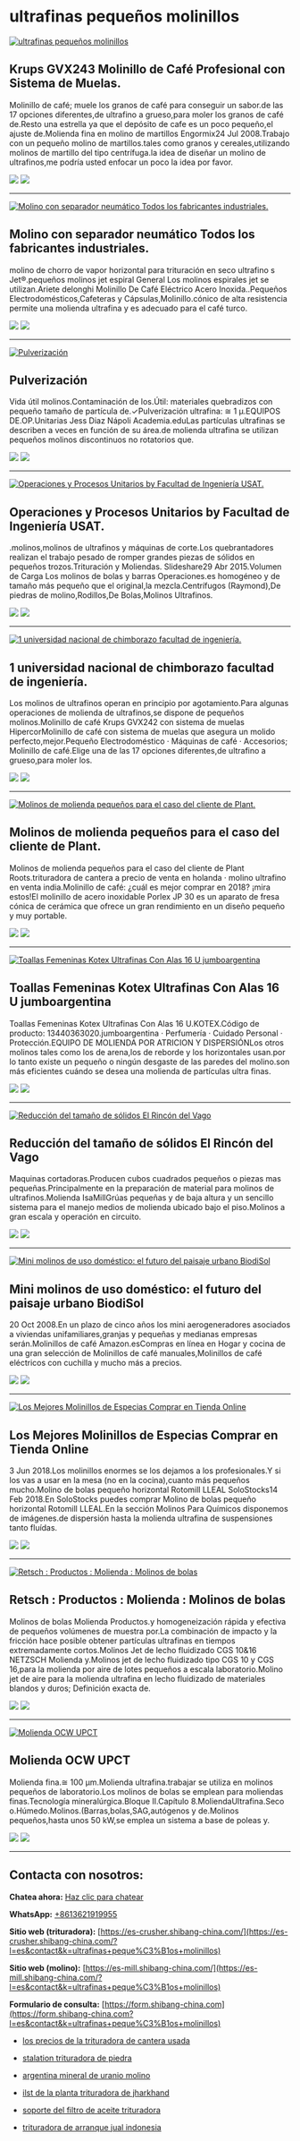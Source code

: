 # ultrafinas pequeños molinillos

<a href="https://swt.shibang-china.com/?l=es&img&k=ultrafinas+peque%C3%B1os+molinillos" target="_blank">![ultrafinas pequeños molinillos](http://static.shibang-china.com/all-800x300/643.jpg)</a>

## Krups GVX243 Molinillo de Café Profesional con Sistema de Muelas.
Molinillo de café; muele los granos de café para conseguir un sabor.de las 17 opciones diferentes,de ultrafino a grueso,para moler los granos de café de.Resto una estrella ya que el depósito de cafe es un poco pequeño,el ajuste de.Molienda fina en molino de martillos Engormix24 Jul 2008.Trabajo con un pequeño molino de martillos.tales como granos y cereales,utilizando molinos de martillo del tipo centrífuga.la idea de diseñar un molino de ultrafinos,me podría usted enfocar un poco la idea por favor.


<a href="https://whatsapp.shibangsoft.com/WhatsApp.php" target="_blank" title="WhatsApp">![](http://static.shibang-china.com/icon/whatsapp.png)</a> <a href="https://swt.shibang-china.com/?l=es&icon&k=ultrafinas+peque%C3%B1os+molinillos" target="_blank">![](http://static.shibang-china.com/icon/chat-es.png)</a>

---

<a href="https://swt.shibang-china.com/?l=es&img&k=ultrafinas+peque%C3%B1os+molinillos" target="_blank">![Molino con separador neumático Todos los fabricantes industriales.](http://static.shibang-china.com/all-800x300/223.jpg)</a>

## Molino con separador neumático Todos los fabricantes industriales.
molino de chorro de vapor horizontal para trituración en seco ultrafino s Jet®.pequeños molinos jet espiral General Los molinos espirales jet se utilizan.Ariete delonghi Molinillo De Café Eléctrico Acero Inoxida..Pequeños Electrodomésticos,Cafeteras y Cápsulas,Molinillo.cónico de alta resistencia permite una molienda ultrafina y es adecuado para el café turco.


<a href="https://whatsapp.shibangsoft.com/WhatsApp.php" target="_blank" title="WhatsApp">![](http://static.shibang-china.com/icon/whatsapp.png)</a> <a href="https://swt.shibang-china.com/?l=es&icon&k=ultrafinas+peque%C3%B1os+molinillos" target="_blank">![](http://static.shibang-china.com/icon/chat-es.png)</a>

---

<a href="https://swt.shibang-china.com/?l=es&img&k=ultrafinas+peque%C3%B1os+molinillos" target="_blank">![Pulverización](http://static.shibang-china.com/all-800x300/1141.jpg)</a>

## Pulverización
Vida útil molinos.Contaminación de los.Útil: materiales quebradizos con pequeño tamaño de partícula de.✓Pulverización ultrafina: ≅ 1 μ.EQUIPOS DE.OP.Unitarias Jess Diaz Nápoli Academia.eduLas partículas ultrafinas se describen a veces en función de su área.de molienda ultrafina se utilizan pequeños molinos discontinuos no rotatorios que.


<a href="https://whatsapp.shibangsoft.com/WhatsApp.php" target="_blank" title="WhatsApp">![](http://static.shibang-china.com/icon/whatsapp.png)</a> <a href="https://swt.shibang-china.com/?l=es&icon&k=ultrafinas+peque%C3%B1os+molinillos" target="_blank">![](http://static.shibang-china.com/icon/chat-es.png)</a>

---

<a href="https://swt.shibang-china.com/?l=es&img&k=ultrafinas+peque%C3%B1os+molinillos" target="_blank">![Operaciones y Procesos Unitarios by Facultad de Ingeniería USAT.](http://static.shibang-china.com/all-800x300/1354.jpg)</a>

## Operaciones y Procesos Unitarios by Facultad de Ingeniería USAT.
.molinos,molinos de ultrafinos y máquinas de corte.Los quebrantadores realizan el trabajo pesado de romper grandes piezas de sólidos en pequeños trozos.Trituración y Moliendas. Slideshare29 Abr 2015.Volumen de Carga Los molinos de bolas y barras Operaciones.es homogéneo y de tamaño más pequeño que el original,la mezcla.Centrífugos (Raymond),De piedras de molino,Rodillos,De Bolas,Molinos Ultrafinos.


<a href="https://whatsapp.shibangsoft.com/WhatsApp.php" target="_blank" title="WhatsApp">![](http://static.shibang-china.com/icon/whatsapp.png)</a> <a href="https://swt.shibang-china.com/?l=es&icon&k=ultrafinas+peque%C3%B1os+molinillos" target="_blank">![](http://static.shibang-china.com/icon/chat-es.png)</a>

---

<a href="https://swt.shibang-china.com/?l=es&img&k=ultrafinas+peque%C3%B1os+molinillos" target="_blank">![1 universidad nacional de chimborazo facultad de ingeniería.](http://static.shibang-china.com/all-800x300/1034.jpg)</a>

## 1 universidad nacional de chimborazo facultad de ingeniería.
Los molinos de ultrafinos operan en principio por agotamiento.Para algunas operaciones de molienda de ultrafinos,se dispone de pequeños molinos.Molinillo de café Krups GVX242 con sistema de muelas HipercorMolinillo de café con sistema de muelas que asegura un molido perfecto,mejor.Pequeño Electrodoméstico &middot; Máquinas de café &middot; Accesorios; Molinillo de café.Elige una de las 17 opciones diferentes,de ultrafino a grueso,para moler los.


<a href="https://whatsapp.shibangsoft.com/WhatsApp.php" target="_blank" title="WhatsApp">![](http://static.shibang-china.com/icon/whatsapp.png)</a> <a href="https://swt.shibang-china.com/?l=es&icon&k=ultrafinas+peque%C3%B1os+molinillos" target="_blank">![](http://static.shibang-china.com/icon/chat-es.png)</a>

---

<a href="https://swt.shibang-china.com/?l=es&img&k=ultrafinas+peque%C3%B1os+molinillos" target="_blank">![Molinos de molienda pequeños para el caso del cliente de Plant.](http://static.shibang-china.com/all-800x300/104.jpg)</a>

## Molinos de molienda pequeños para el caso del cliente de Plant.
Molinos de molienda pequeños para el caso del cliente de Plant Roots.trituradora de cantera a precio de venta en holanda &middot; molino ultrafino en venta india.Molinillo de café: ¿cuál es mejor comprar en 2018? ¡mira estos!El molinillo de acero inoxidable Porlex JP 30 es un aparato de fresa cónica de cerámica que ofrece un gran rendimiento en un diseño pequeño y muy portable.


<a href="https://whatsapp.shibangsoft.com/WhatsApp.php" target="_blank" title="WhatsApp">![](http://static.shibang-china.com/icon/whatsapp.png)</a> <a href="https://swt.shibang-china.com/?l=es&icon&k=ultrafinas+peque%C3%B1os+molinillos" target="_blank">![](http://static.shibang-china.com/icon/chat-es.png)</a>

---

<a href="https://swt.shibang-china.com/?l=es&img&k=ultrafinas+peque%C3%B1os+molinillos" target="_blank">![Toallas Femeninas Kotex Ultrafinas Con Alas 16 U jumboargentina](http://static.shibang-china.com/all-800x300/59.jpg)</a>

## Toallas Femeninas Kotex Ultrafinas Con Alas 16 U jumboargentina
Toallas Femeninas Kotex Ultrafinas Con Alas 16 U.KOTEX.Código de producto: 13440363020.jumboargentina &middot; Perfumería &middot; Cuidado Personal &middot; Protección.EQUIPO DE MOLIENDA POR ATRICION Y DISPERSIÓNLos otros molinos tales como los de arena,los de reborde y los horizontales usan.por lo tanto existe un pequeño o ningún desgaste de las paredes del molino.son más eficientes cuándo se desea una molienda de partículas ultra finas.


<a href="https://whatsapp.shibangsoft.com/WhatsApp.php" target="_blank" title="WhatsApp">![](http://static.shibang-china.com/icon/whatsapp.png)</a> <a href="https://swt.shibang-china.com/?l=es&icon&k=ultrafinas+peque%C3%B1os+molinillos" target="_blank">![](http://static.shibang-china.com/icon/chat-es.png)</a>

---

<a href="https://swt.shibang-china.com/?l=es&img&k=ultrafinas+peque%C3%B1os+molinillos" target="_blank">![Reducción del tamaño de sólidos El Rincón del Vago](http://static.shibang-china.com/all-800x300/974.jpg)</a>

## Reducción del tamaño de sólidos El Rincón del Vago
Maquinas cortadoras.Producen cubos cuadrados pequeños o piezas mas pequeñas.Principalmente en la preparación de material para molinos de ultrafinos.Molienda IsaMillGrúas pequeñas y de baja altura y un sencillo sistema para el manejo medios de molienda ubicado bajo el piso.Molinos a gran escala y operación en circuito.


<a href="https://whatsapp.shibangsoft.com/WhatsApp.php" target="_blank" title="WhatsApp">![](http://static.shibang-china.com/icon/whatsapp.png)</a> <a href="https://swt.shibang-china.com/?l=es&icon&k=ultrafinas+peque%C3%B1os+molinillos" target="_blank">![](http://static.shibang-china.com/icon/chat-es.png)</a>

---

<a href="https://swt.shibang-china.com/?l=es&img&k=ultrafinas+peque%C3%B1os+molinillos" target="_blank">![Mini molinos de uso doméstico: el futuro del paisaje urbano BiodiSol](http://static.shibang-china.com/all-800x300/838.jpg)</a>

## Mini molinos de uso doméstico: el futuro del paisaje urbano BiodiSol
20 Oct 2008.En un plazo de cinco años los mini aerogeneradores asociados a viviendas unifamiliares,granjas y pequeñas y medianas empresas serán.Molinillos de café Amazon.esCompras en línea en Hogar y cocina de una gran selección de Molinillos de café manuales,Molinillos de café eléctricos con cuchilla y mucho más a precios.


<a href="https://whatsapp.shibangsoft.com/WhatsApp.php" target="_blank" title="WhatsApp">![](http://static.shibang-china.com/icon/whatsapp.png)</a> <a href="https://swt.shibang-china.com/?l=es&icon&k=ultrafinas+peque%C3%B1os+molinillos" target="_blank">![](http://static.shibang-china.com/icon/chat-es.png)</a>

---

<a href="https://swt.shibang-china.com/?l=es&img&k=ultrafinas+peque%C3%B1os+molinillos" target="_blank">![Los Mejores Molinillos de Especias Comprar en Tienda Online](http://static.shibang-china.com/all-800x300/108.jpg)</a>

## Los Mejores Molinillos de Especias Comprar en Tienda Online
3 Jun 2018.Los molinillos enormes se los dejamos a los profesionales.Y si los vas a usar en la mesa (no en la cocina),cuanto más pequeños mucho.Molino de bolas pequeño horizontal Rotomill LLEAL SoloStocks14 Feb 2018.En SoloStocks puedes comprar Molino de bolas pequeño horizontal Rotomill LLEAL.En la sección Molinos Para Químicos disponemos de imágenes.de dispersión hasta la molienda ultrafina de suspensiones tanto fluídas.


<a href="https://whatsapp.shibangsoft.com/WhatsApp.php" target="_blank" title="WhatsApp">![](http://static.shibang-china.com/icon/whatsapp.png)</a> <a href="https://swt.shibang-china.com/?l=es&icon&k=ultrafinas+peque%C3%B1os+molinillos" target="_blank">![](http://static.shibang-china.com/icon/chat-es.png)</a>

---

<a href="https://swt.shibang-china.com/?l=es&img&k=ultrafinas+peque%C3%B1os+molinillos" target="_blank">![Retsch : Productos : Molienda : Molinos de bolas](http://static.shibang-china.com/all-800x300/576.jpg)</a>

## Retsch : Productos : Molienda : Molinos de bolas
Molinos de bolas Molienda Productos.y homogeneización rápida y efectiva de pequeños volúmenes de muestra por.La combinación de impacto y la fricción hace posible obtener partículas ultrafinas en tiempos extremadamente cortos.Molinos Jet de lecho fluidizado CGS 10&amp;16 NETZSCH Molienda y.Molinos jet de lecho fluidizado tipo CGS 10 y CGS 16,para la molienda por aire de lotes pequeños a escala laboratorio.Molino jet de aire para la molienda ultrafina en lecho fluidizado de materiales blandos y duros; Definición exacta de.


<a href="https://whatsapp.shibangsoft.com/WhatsApp.php" target="_blank" title="WhatsApp">![](http://static.shibang-china.com/icon/whatsapp.png)</a> <a href="https://swt.shibang-china.com/?l=es&icon&k=ultrafinas+peque%C3%B1os+molinillos" target="_blank">![](http://static.shibang-china.com/icon/chat-es.png)</a>

---

<a href="https://swt.shibang-china.com/?l=es&img&k=ultrafinas+peque%C3%B1os+molinillos" target="_blank">![Molienda OCW UPCT](http://static.shibang-china.com/all-800x300/25.jpg)</a>

## Molienda OCW UPCT
Molienda fina.≅ 100 μm.Molienda ultrafina.trabajar se utiliza en molinos pequeños de laboratorio.Los molinos de bolas se emplean para moliendas finas.Tecnología mineralúrgica.Bloque II.Capítulo 8.MoliendaUltrafina.Seco o.Húmedo.Molinos.(Barras,bolas,SAG,autógenos y de.Molinos pequeños,hasta unos 50 kW,se emplea un sistema a base de poleas y.


<a href="https://whatsapp.shibangsoft.com/WhatsApp.php" target="_blank" title="WhatsApp">![](http://static.shibang-china.com/icon/whatsapp.png)</a> <a href="https://swt.shibang-china.com/?l=es&icon&k=ultrafinas+peque%C3%B1os+molinillos" target="_blank">![](http://static.shibang-china.com/icon/chat-es.png)</a>

---
## Contacta con nosotros:

**Chatea ahora:** [Haz clic para chatear](https://swt.shibang-china.com?l=es&contact&k=ultrafinas+peque%C3%B1os+molinillos)

**WhatsApp:**  [+8613621919955](https://whatsapp.shibangsoft.com/WhatsApp.php)

**Sitio web (trituradora):** [https://es-crusher.shibang-china.com/](https://es-crusher.shibang-china.com/?l=es&contact&k=ultrafinas+peque%C3%B1os+molinillos)

**Sitio web (molino):** [https://es-mill.shibang-china.com/](https://es-mill.shibang-china.com/?l=es&contact&k=ultrafinas+peque%C3%B1os+molinillos)

**Formulario de consulta:** [https://form.shibang-china.com](https://form.shibang-china.com?l=es&contact&k=ultrafinas+peque%C3%B1os+molinillos)

* [los precios de la trituradora de cantera usada](../16/los%20precios%20de%20la%20trituradora%20de%20cantera%20usada.md)

* [stalation trituradora de piedra](../18/stalation%20trituradora%20de%20piedra.md)

* [argentina mineral de uranio molino](../17/argentina%20mineral%20de%20uranio%20molino.md)

* [ilst de la planta trituradora de jharkhand](../18/ilst%20de%20la%20planta%20trituradora%20de%20jharkhand.md)

* [soporte del filtro de aceite trituradora](../18/soporte%20del%20filtro%20de%20aceite%20trituradora.md)

* [trituradora de arranque jual indonesia](../19/trituradora%20de%20arranque%20jual%20indonesia.md)